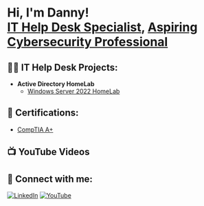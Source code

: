 <h1>Hi, I'm Danny! <br/><a href="https://github.com/DannyDoesIT/DannyDoesIT">IT Help Desk Specialist</a>, <a href="https://www.linkedin.com/in/danny-operez/">Aspiring Cybersecurity Professional</a>

<h2>👨‍💻 IT Help Desk Projects:</h2>

- <b>Active Directory HomeLab</b>
  - [Windows Server 2022 HomeLab](https://github.com/DannyDoesIT/Windows-Server-2022-HomeLab)

<h2>📄 Certifications:</h2>

- [CompTIA A+](https://www.credly.com/badges/2638453d-1ebd-40e8-8ecf-775733c82bc3)

<h2>📺 YouTube Videos</h2>



<h2> 🤳 Connect with me:</h2>

[![LinkedIn](https://img.shields.io/badge/LinkedIn-0A66C2?style=for-the-badge&logo=linkedin&logoColor=white)](https://www.linkedin.com/in/dannyoperez)
[![YouTube](https://img.shields.io/badge/YouTube-FF0000?style=for-the-badge&logo=youtube&logoColor=white)](https://www.youtube.com/channel/UCmlrXDCjf07kVSCPf5Ob85A)


